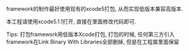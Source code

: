 framework的制作最好使用现有的xcode5打包, 从而实现低版本兼容高版本.

本工程请使用xcode5.1.1打开, 直接在里面修改代码即可.

Tips: 打包framework用低版本Xcode打包, 打包的时候, 任何第三方引入framework在Link Binary With Libraries全部删掉, 但是在工程属里面保留
